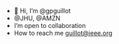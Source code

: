 - 👋 Hi, I’m @gpguillot
- @JHU, @AMZN
- I’m open to collaboration
- How to reach me guillot@ieee.org

<!---
gpguillot/gpguillot is a ✨ special ✨ repository because its `README.md` (this file) appears on your GitHub profile.
You can click the Preview link to take a look at your changes.
--->
